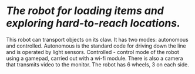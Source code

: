 # ***The robot for loading items and exploring hard-to-reach locations.***
This robot can transport objects on its claw. It has two modes: autonomous and controlled. Autonomous is the standard code for driving down the line and is operated by light sensors. Controlled - control mode of the robot using a gamepad, carried out with a wi-fi module. There is also a camera that transmits video to the monitor. The robot has 6 wheels, 3 on each side.
